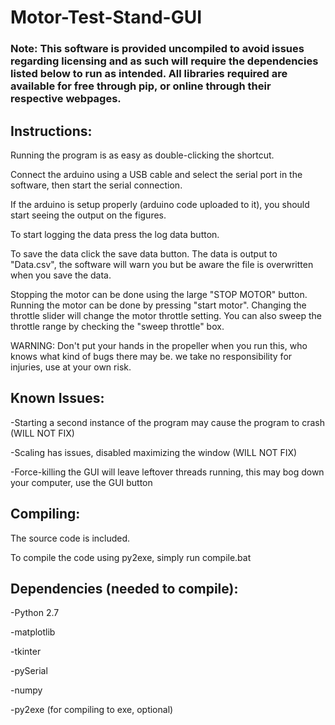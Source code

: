 # Motor-Test-Stand-GUI

### Note: This software is provided uncompiled to avoid issues regarding licensing and as such will require the dependencies listed below to run as intended. All libraries required are available for free through pip, or online through their respective webpages.

## Instructions:

Running the program is as easy as double-clicking the shortcut.

Connect the arduino using a USB cable and select the serial port in the software, then start the serial connection.

If the arduino is setup properly (arduino code uploaded to it), you should start seeing the output on the figures.

To start logging the data press the log data button.

To save the data click the save data button.
The data is output to "Data.csv", the software will warn you but be aware the file is overwritten when you save the data.

Stopping the motor can be done using the large "STOP MOTOR" button.
Running the motor can be done by pressing "start motor".
Changing the throttle slider will change the motor throttle setting.
You can also sweep the throttle range by checking the "sweep throttle" box.

WARNING: Don't put your hands in the propeller when you run this, who knows what kind of bugs there may be.
	 we take no responsibility for injuries, use at your own risk.


## Known Issues:
-Starting a second instance of the program may cause the program to crash (WILL NOT FIX)

-Scaling has issues, disabled maximizing the window (WILL NOT FIX)

-Force-killing the GUI will leave leftover threads running, this may bog down your computer, use the GUI button


## Compiling:

The source code is included.

To compile the code using py2exe, simply run compile.bat

## Dependencies (needed to compile):
-Python 2.7

-matplotlib

-tkinter

-pySerial

-numpy

-py2exe (for compiling to exe, optional)
